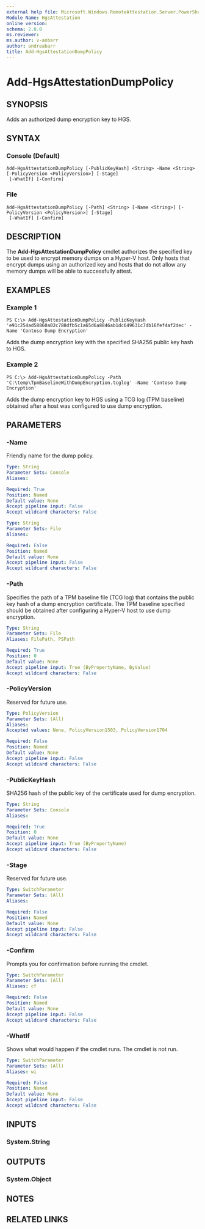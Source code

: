 ```yaml
---
external help file: Microsoft.Windows.RemoteAttestation.Server.PowerShell.dll-Help.xml
Module Name: HgsAttestation
online version: 
schema: 2.0.0
ms.reviewer:
ms.author: v-anbarr
author: andreabarr
title: Add-HgsAttestationDumpPolicy
---
```


# Add-HgsAttestationDumpPolicy

## SYNOPSIS
Adds an authorized dump encryption key to HGS.

## SYNTAX

### Console (Default)
```
Add-HgsAttestationDumpPolicy [-PublicKeyHash] <String> -Name <String> [-PolicyVersion <PolicyVersion>] [-Stage]
 [-WhatIf] [-Confirm]
```

### File
```
Add-HgsAttestationDumpPolicy [-Path] <String> [-Name <String>] [-PolicyVersion <PolicyVersion>] [-Stage]
 [-WhatIf] [-Confirm]
```

## DESCRIPTION
The **Add-HgsAttestationDumpPolicy** cmdlet authorizes the specified key to be used to encrypt memory dumps on a Hyper-V host.
Only hosts that encrypt dumps using an authorized key and hosts that do not allow any memory dumps will be able to successfully attest.

## EXAMPLES

### Example 1
```
PS C:\> Add-HgsAttestationDumpPolicy -PublicKeyHash 'e91c254ad58860a02c788dfb5c1a65d6a8846ab1dc649631c7db16fef4af2dec' -Name 'Contoso Dump Encryption'
```

Adds the dump encryption key with the specified SHA256 public key hash to HGS.

### Example 2
```
PS C:\> Add-HgsAttestationDumpPolicy -Path 'C:\temp\TpmBaselineWithDumpEncryption.tcglog' -Name 'Contoso Dump Encryption'
```

Adds the dump encryption key to HGS using a TCG log (TPM baseline) obtained after a host was configured to use dump encryption.

## PARAMETERS

### -Name
Friendly name for the dump policy.

```yaml
Type: String
Parameter Sets: Console
Aliases: 

Required: True
Position: Named
Default value: None
Accept pipeline input: False
Accept wildcard characters: False
```

```yaml
Type: String
Parameter Sets: File
Aliases: 

Required: False
Position: Named
Default value: None
Accept pipeline input: False
Accept wildcard characters: False
```

### -Path
Specifies the path of a TPM baseline file (TCG log) that contains the public key hash of a dump encryption certificate.
The TPM baseline specified should be obtained after configuring a Hyper-V host to use dump encryption.

```yaml
Type: String
Parameter Sets: File
Aliases: FilePath, PSPath

Required: True
Position: 0
Default value: None
Accept pipeline input: True (ByPropertyName, ByValue)
Accept wildcard characters: False
```

### -PolicyVersion
Reserved for future use.

```yaml
Type: PolicyVersion
Parameter Sets: (All)
Aliases: 
Accepted values: None, PolicyVersion1503, PolicyVersion1704

Required: False
Position: Named
Default value: None
Accept pipeline input: False
Accept wildcard characters: False
```

### -PublicKeyHash
SHA256 hash of the public key of the certificate used for dump encryption.

```yaml
Type: String
Parameter Sets: Console
Aliases: 

Required: True
Position: 0
Default value: None
Accept pipeline input: True (ByPropertyName)
Accept wildcard characters: False
```

### -Stage
Reserved for future use.

```yaml
Type: SwitchParameter
Parameter Sets: (All)
Aliases: 

Required: False
Position: Named
Default value: None
Accept pipeline input: False
Accept wildcard characters: False
```

### -Confirm
Prompts you for confirmation before running the cmdlet.

```yaml
Type: SwitchParameter
Parameter Sets: (All)
Aliases: cf

Required: False
Position: Named
Default value: None
Accept pipeline input: False
Accept wildcard characters: False
```

### -WhatIf
Shows what would happen if the cmdlet runs.
The cmdlet is not run.

```yaml
Type: SwitchParameter
Parameter Sets: (All)
Aliases: wi

Required: False
Position: Named
Default value: None
Accept pipeline input: False
Accept wildcard characters: False
```

## INPUTS

### System.String


## OUTPUTS

### System.Object

## NOTES

## RELATED LINKS

